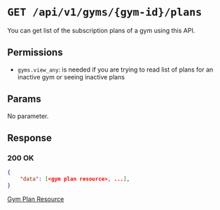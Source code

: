 # `GET /api/v1/gyms/{gym-id}/plans`
You can get list of the subscription plans of a gym using this API.


## Permissions

- `gyms.view_any`: is needed if you are trying to read list of plans for an inactive gym or seeing inactive plans

## Params

No parameter.

## Response

### 200 OK

```json
{
    "data": [<gym plan resource>, ...],
}
```

[Gym Plan Resource](../../resources/gym_plan.md)
